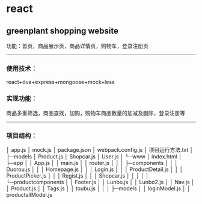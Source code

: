 # react

## greenplant shopping website
功能：首页，商品展示页，商品详情页，购物车，登录注册页

------------


### 使用技术：
react+dva+express+mongoose+mock+less
### 实现功能：
商品多重筛选，商品查找，加购，购物车商品数量的加减及删除，登录注册等

------------


### 项目结构：

│  app.js
│  mock.js
│  package.json
│  webpack.config.js
│  项目运行方法.txt
│
├─models
│      Product.js
│      Shopcar.js
│      User.js
│
└─www
    │  index.html
    │
    ├─app
    │  │  App.js
    │  │  main.js
    │  │  router.js
    │  │
    │  ├─components
    │  │  │  Duorou.js
    │  │  │  Homepage.js
    │  │  │  Login.js
    │  │  │  ProductDetail.js
    │  │  │  ProductPicker.js
    │  │  │  Regist.js
    │  │  │  Shopcar.js
    │  │  │
    │  │  └─productcomponents
    │  │          Footer.js
    │  │          Lunbo.js
    │  │          Lunbo2.js
    │  │          Nav.js
    │  │          Product.js
    │  │          Tags.js
    │  │          toubu.js
    │  │
    │  ├─models
    │  │      loginModel.js
    │  │      productallModel.js
